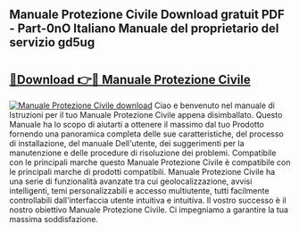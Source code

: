 ## Manuale Protezione Civile Download gratuit PDF - Part-0nO Italiano Manuale del proprietario del servizio gd5ug

# <h2><a href="http://dfgvame.blite.top/?on=Manuale+Protezione+Civile">🔗Download 👉🔴 Manuale Protezione Civile</a></h2>

[![Manuale Protezione Civile download](https://i.imgur.com/lujVjoI.png)](http://dfgvame.blite.top/?on=Manuale+Protezione+Civile)
Ciao e benvenuto nel manuale di Istruzioni per il tuo Manuale Protezione Civile appena disimballato. Questo Manuale ha lo scopo di aiutarti a ottenere il massimo dal tuo Prodotto fornendo una panoramica completa delle sue caratteristiche, del processo di installazione, del manuale Dell'utente, dei suggerimenti per la manutenzione e delle procedure di risoluzione dei problemi. Compatibile con le principali marche questo Manuale Protezione Civile è compatibile con le principali marche di prodotti compatibili. Manuale Protezione Civile ha una serie di funzionalità avanzate tra cui geolocalizzazione, avvisi intelligenti, temi personalizzabili e accesso multiutente, tutti facilmente controllabili dall'interfaccia utente intuitiva e intuitiva. Il vostro successo è il nostro obiettivo Manuale Protezione Civile. Ci impegniamo a garantire la tua massima soddisfazione.
